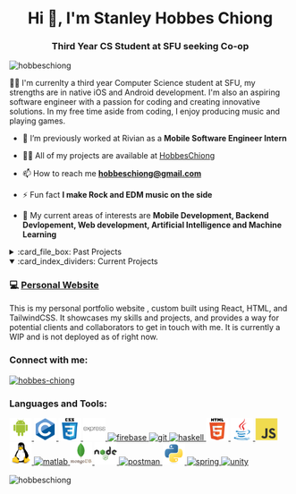 <h1 align="center">Hi 👋, I'm Stanley Hobbes Chiong</h1>
<h3 align="center">Third Year CS Student at SFU seeking Co-op</h3>

<p align="left"> <img src="https://komarev.com/ghpvc/?username=hobbeschiong&label=Profile%20views&color=0e75b6&style=flat" alt="hobbeschiong" /> </p>

:student: I'm currenlty a third year Computer Science student at SFU, my strengths are in native iOS and Android development. I'm also an aspiring software engineer with a passion for coding and creating innovative solutions. In my free time aside from coding, I enjoy producing music and playing games.

- 🌱 I’m previously worked at Rivian as a **Mobile Software Engineer Intern**

- 👨‍💻 All of my projects are available at [HobbesChiong](https://github.com/HobbesChiong)

- 📫 How to reach me **hobbeschiong@gmail.com**

- ⚡ Fun fact **I make Rock and EDM music on the side**
  
- 📝 My current areas of interests are **Mobile Development, Backend Devlopement, Web development, Artificial Intelligence and Machine Learning**

<details>
  <summary>:card_file_box: Past Projects</summary>
  
  <!-- SFU -->
  
  ## :school: SFU Course Projects
  #### [Course Tracking Website](https://github.com/HobbesChiong/Course-Tracking-Website) - CMPT 213
  - Designed and implemented a course tracking website, significantly optimizing academic schedule planning for SFU students, resulting in a 40% reduction in time spent on planning
  - Implemented a **REST API** using **Spring Boot** to interact with model classes written in **Java** and export as **JSON** objects
  - Streamlined data management and storage by compiling course data from a CSV file into the back-end
  - Developed the frontend using **HTML, CSS, and JavaScript** to provide an intuitive and responsive user interface.
  
  #### [Co-operative-Goals-for-Competitive-Games](https://github.com/HobbesChiong/Co-operative-Goals-for-Competitive-Games) - CMPT 276
  - Developed a mobile application using Java and Android SDK, enabling CRUD operations to manage the data of various games
  - Integrated Agile and Scrum principles by implementing a Kanban board, fostering heavy customer involvement, and
    embracing changing requirements, to deliver software that met 100% of the specifications on a bi-weekly basis 
  - Created comprehensive test functions using JUnit to achieve 100% code coverage, significantly improving overall code quality
  
  #### [Rebel Finder](https://github.com/HobbesChiong/Rebel_Finder) - CMPT 276
  - Designed and developed a Minesweeper clone for Android using **Java** and **Android SDK**
  - Implemented the core Minesweeper game logic, including grid generation, bomb placement, tile revealing, and win conditions,
  - Created an intuitive and user-friendly interface, ensuring a seamless and engaging gaming experience using **Android Studio's Layout Editor** to edit XML files
    
<!-- Hackathons --> 

  ## 🐱‍💻 Hackathons
  
  ### ✍️ [JapanGo](https://github.com/bxian03/StormHacks2023)
  JapanGo is a multiplayer, web-based game designed to help people become familiar with the Japanese alphabets in a fun and competitive way. Inspired by skribbl.io, users are able to create a room, share the code and then race to see who can decipher the question first. It was created during Stormhacks 2023, an in-person 24 hour hackathon. Using websockets and Firebase, we were able to create a real-time connection between different clients with minimal latency, removing technical issues so that users could focus on memorizing their alphabets. Other technologies that we used include React and Tailwind for the frontend, and Python with FastAPI in the backend.
  
  ### 🧪 [Organic Chemistry Quiz Discord Bot](https://github.com/im-calvin/HackToSchoolBot22) [(Hack To School 2022 Hackathon First Overall)](https://github.com/bxian03/HackToSchoolAPI22)
  The Organic Chemistry Quiz Discord Bot was aimed to make learning compound names more fun and engaging. We created a Discord bot that quizzes users on compound names and awards points for correct answers. It was created in Hack To School 2022 a 48 hour MLH Hackathon, we used discord.py for the bot, Express.JS for the API and MongoDB for the database. Participating in my first hackathon was an amazing learning experience where I honed my skills in pair programming, time-management, and effective communication
</details>

<details open>
  <summary>:card_index_dividers: Current Projects</summary>
 
  ### 💻 [Personal Website](https://github.com/HobbesChiong/website)
  This is my personal portfolio website , custom built using React, HTML, and TailwindCSS. It showcases my skills and projects, and provides a way for potential clients and collaborators to get in touch with me. It is currently a WIP and is not deployed as of right now.
</details>

<h3 align="left">Connect with me:</h3>
<p align="left">
<a href="https://linkedin.com/in/hobbes-chiong" target="blank"><img align="center" src="https://raw.githubusercontent.com/rahuldkjain/github-profile-readme-generator/master/src/images/icons/Social/linked-in-alt.svg" alt="hobbes-chiong" height="30" width="40" /></a>
</p>

<h3 align="left">Languages and Tools:</h3>
<p align="left"> <a href="https://developer.android.com" target="_blank" rel="noreferrer"> <img src="https://raw.githubusercontent.com/devicons/devicon/master/icons/android/android-original-wordmark.svg" alt="android" width="40" height="40"/> </a> <a href="https://www.cprogramming.com/" target="_blank" rel="noreferrer"> <img src="https://raw.githubusercontent.com/devicons/devicon/master/icons/c/c-original.svg" alt="c" width="40" height="40"/> </a> <a href="https://www.w3schools.com/css/" target="_blank" rel="noreferrer"> <img src="https://raw.githubusercontent.com/devicons/devicon/master/icons/css3/css3-original-wordmark.svg" alt="css3" width="40" height="40"/> </a> <a href="https://expressjs.com" target="_blank" rel="noreferrer"> <img src="https://raw.githubusercontent.com/devicons/devicon/master/icons/express/express-original-wordmark.svg" alt="express" width="40" height="40"/> </a> <a href="https://firebase.google.com/" target="_blank" rel="noreferrer"> <img src="https://www.vectorlogo.zone/logos/firebase/firebase-icon.svg" alt="firebase" width="40" height="40"/> </a> <a href="https://git-scm.com/" target="_blank" rel="noreferrer"> <img src="https://www.vectorlogo.zone/logos/git-scm/git-scm-icon.svg" alt="git" width="40" height="40"/> </a> <a href="https://www.haskell.org/" target="_blank" rel="noreferrer"> <img src="https://upload.wikimedia.org/wikipedia/commons/1/1c/Haskell-Logo.svg" alt="haskell" width="40" height="40"/> </a> <a href="https://www.w3.org/html/" target="_blank" rel="noreferrer"> <img src="https://raw.githubusercontent.com/devicons/devicon/master/icons/html5/html5-original-wordmark.svg" alt="html5" width="40" height="40"/> </a> <a href="https://www.java.com" target="_blank" rel="noreferrer"> <img src="https://raw.githubusercontent.com/devicons/devicon/master/icons/java/java-original.svg" alt="java" width="40" height="40"/> </a> <a href="https://developer.mozilla.org/en-US/docs/Web/JavaScript" target="_blank" rel="noreferrer"> <img src="https://raw.githubusercontent.com/devicons/devicon/master/icons/javascript/javascript-original.svg" alt="javascript" width="40" height="40"/> </a> <a href="https://www.linux.org/" target="_blank" rel="noreferrer"> <img src="https://raw.githubusercontent.com/devicons/devicon/master/icons/linux/linux-original.svg" alt="linux" width="40" height="40"/> </a> <a href="https://www.mathworks.com/" target="_blank" rel="noreferrer"> <img src="https://upload.wikimedia.org/wikipedia/commons/2/21/Matlab_Logo.png" alt="matlab" width="40" height="40"/> </a> <a href="https://www.mongodb.com/" target="_blank" rel="noreferrer"> <img src="https://raw.githubusercontent.com/devicons/devicon/master/icons/mongodb/mongodb-original-wordmark.svg" alt="mongodb" width="40" height="40"/> </a> <a href="https://nodejs.org" target="_blank" rel="noreferrer"> <img src="https://raw.githubusercontent.com/devicons/devicon/master/icons/nodejs/nodejs-original-wordmark.svg" alt="nodejs" width="40" height="40"/> </a> <a href="https://postman.com" target="_blank" rel="noreferrer"> <img src="https://www.vectorlogo.zone/logos/getpostman/getpostman-icon.svg" alt="postman" width="40" height="40"/> </a> <a href="https://www.python.org" target="_blank" rel="noreferrer"> <img src="https://raw.githubusercontent.com/devicons/devicon/master/icons/python/python-original.svg" alt="python" width="40" height="40"/> </a> <a href="https://spring.io/" target="_blank" rel="noreferrer"> <img src="https://www.vectorlogo.zone/logos/springio/springio-icon.svg" alt="spring" width="40" height="40"/> </a> <a href="https://unity.com/" target="_blank" rel="noreferrer"> <img src="https://www.vectorlogo.zone/logos/unity3d/unity3d-icon.svg" alt="unity" width="40" height="40"/> </a> </p>

<p><img align="center" src="https://github-readme-stats.vercel.app/api/top-langs?username=hobbeschiong&show_icons=true&locale=en&layout=compact" alt="hobbeschiong" /></p>

